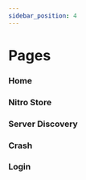 ```yaml
---
sidebar_position: 4
---
```


# Pages

### Home

### Nitro Store

### Server Discovery

### Crash

### Login